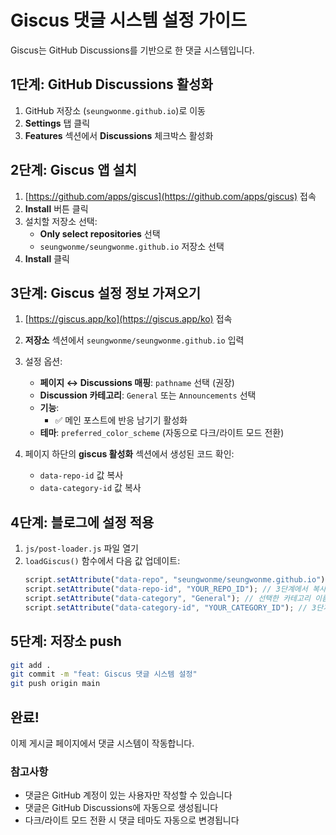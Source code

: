# Giscus 댓글 시스템 설정 가이드

Giscus는 GitHub Discussions를 기반으로 한 댓글 시스템입니다.

## 1단계: GitHub Discussions 활성화

1. GitHub 저장소 (`seungwonme.github.io`)로 이동
2. **Settings** 탭 클릭
3. **Features** 섹션에서 **Discussions** 체크박스 활성화

## 2단계: Giscus 앱 설치

1. [https://github.com/apps/giscus](https://github.com/apps/giscus) 접속
2. **Install** 버튼 클릭
3. 설치할 저장소 선택:
   - **Only select repositories** 선택
   - `seungwonme/seungwonme.github.io` 저장소 선택
4. **Install** 클릭

## 3단계: Giscus 설정 정보 가져오기

1. [https://giscus.app/ko](https://giscus.app/ko) 접속
2. **저장소** 섹션에서 `seungwonme/seungwonme.github.io` 입력
3. 설정 옵션:

   - **페이지 ↔️ Discussions 매핑**: `pathname` 선택 (권장)
   - **Discussion 카테고리**: `General` 또는 `Announcements` 선택
   - **기능**:
     - ✅ 메인 포스트에 반응 남기기 활성화
   - **테마**: `preferred_color_scheme` (자동으로 다크/라이트 모드 전환)

4. 페이지 하단의 **giscus 활성화** 섹션에서 생성된 코드 확인:
   - `data-repo-id` 값 복사
   - `data-category-id` 값 복사

## 4단계: 블로그에 설정 적용

1. `js/post-loader.js` 파일 열기
2. `loadGiscus()` 함수에서 다음 값 업데이트:
   ```javascript
   script.setAttribute("data-repo", "seungwonme/seungwonme.github.io");
   script.setAttribute("data-repo-id", "YOUR_REPO_ID"); // 3단계에서 복사한 값으로 변경
   script.setAttribute("data-category", "General"); // 선택한 카테고리 이름
   script.setAttribute("data-category-id", "YOUR_CATEGORY_ID"); // 3단계에서 복사한 값으로 변경
   ```

## 5단계: 저장소 push

```bash
git add .
git commit -m "feat: Giscus 댓글 시스템 설정"
git push origin main
```

## 완료!

이제 게시글 페이지에서 댓글 시스템이 작동합니다.

### 참고사항

- 댓글은 GitHub 계정이 있는 사용자만 작성할 수 있습니다
- 댓글은 GitHub Discussions에 자동으로 생성됩니다
- 다크/라이트 모드 전환 시 댓글 테마도 자동으로 변경됩니다
